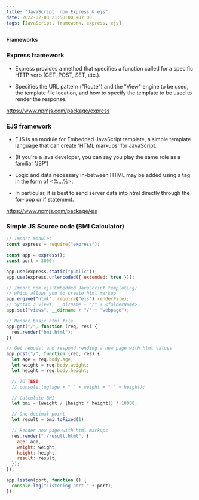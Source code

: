 ```yaml
---
title: "JavaScript: npm Express & ejs"
date: 2022-02-03 21:50:00 +07:00
tags: [JavaScript, framework, express, ejs]
---
```


**Frameworks**

### Express framework

- Express provides a method that specifies a function called for a specific HTTP verb (GET, POST, SET, etc.).

- Specifies the URL pattern ("Route") and the "View" engine to be used, the template file location, and how to specify the template to be used to render the response.

https://www.npmjs.com/package/express

### EJS framework

- EJS is an module for Embedded JavaScript template, a simple template language that can create 'HTML markups' for JavaScript.

- (If you're a java developer, you can say you play the same role as a familiar 'JSP')

- Logic and data necessary in-between HTML may be added using a tag in the form of <%...%>.

- In particular, it is best to send server data into html directly through the for-loop or if statement.

https://www.npmjs.com/package/ejs

### Simple JS Source code (BMI Calculator)

```javascript
// Import modules
const express = require("express");

const app = express();
const port = 3000;

app.use(express.static("public"));
app.use(express.urlencoded({ extended: true }));

// Import npm ejs(Embedded JavaScript templating)
// which allows you to create html markup
app.engine("html", require("ejs").renderFile);
// Syntax : views, __dirname + "/" + <folderName>
app.set("views", __dirname + "/" + "webpage");

// Render basic html file
app.get("/", function (req, res) {
  res.render("bmi.html");
});

// Get request and respond rending a new page with html values
app.post("/", function (req, res) {
  let age = req.body.age;
  let weight = req.body.weight;
  let height = req.body.height;

  // TO TEST
  // console.log(age + " " + weight + " " + height);

  // Calculate BMI
  let bmi = (weight / [height * height]) * 10000;

  // One decimal point
  let result = bmi.toFixed(1);

  // Render new page with html markups
  res.render("./result.html", {
    age: age,
    weight: weight,
    height: height,
    result: result,
  });
});

app.listen(port, function () {
  console.log("Listening port " + port);
});
```
